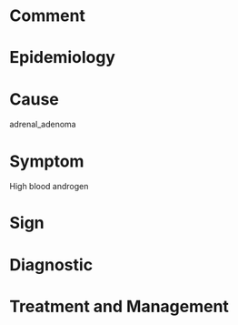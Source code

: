 # Comment

# Epidemiology

# Cause

adrenal_adenoma

# Symptom

High blood androgen

# Sign

# Diagnostic

# Treatment and Management
